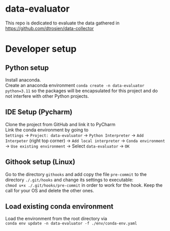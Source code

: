 # data-evaluator
This repo is dedicated to evaluate the data gathered in https://github.com/dtrosien/data-collector


# Developer setup
## Python setup
Install anaconda.<br/>
Create an anaconda environment `conda create -n data-evaluator python=3.11` so the packages will be encapsulated for this project and do not interfere with other Python projects.

## IDE Setup (Pycharm)
Clone the project from GitHub and link it to PyCharm<br/>
Link the conda environment by going to<br/>
`Settings` -> `Project: data-evaluator` -> `Python Interpreter` ->  `Add Interpeter` (right top corner) -> `Add local interpreter` -> `Conda environment` -> `Use existing environment` -> Select `data-evaluator` -> `OK`

## Githook setup (Linux)

Go to the directory `githooks` and add copy the file `pre-commit` to the directory `./.git/hooks` and change its settings to executable:<br/>
`chmod u+x ./.git/hooks/pre-commit`
in order to work for the hook. Keep the call for your OS and delete the other ones.

## Load existing conda environment
Load the environment from the root directory via<br/>
`conda env update -n data-evaluator -f ./env/conda-env.yaml`